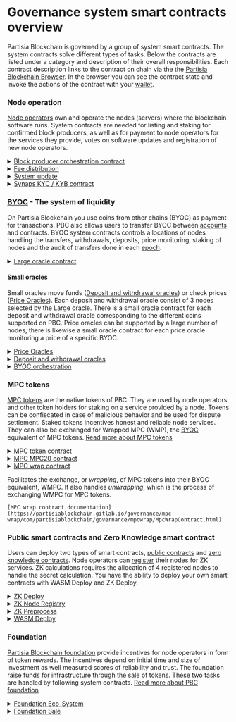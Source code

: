 # Governance system smart contracts overview

Partisia Blockchain is governed by a group of system smart contracts. The system contracts solve different types of tasks. Below the contracts are listed under a category and description of their overall responsibilities. Each contract description links to the contract on chain via the the [Partisia Blockchain Browser](https://browser.partisiablockchain.com/). In the browser you can see the contract state and invoke the actions of the contract with your [wallet](https://snaps.metamask.io/snap/npm/partisiablockchain/snap/).

### Node operation <a href="#node-operation" id="node-operation"></a>

[Node operators](https://partisiablockchain.gitlab.io/documentation/node-operations/start-running-a-node.html) own and operate the nodes (servers) where the blockchain software runs. System contracts are needed for listing and staking for confirmed block producers, as well as for payment to node operators for the services they provide, votes on software updates and registration of new node operators.

<details>

<summary><a href="https://browser.partisiablockchain.com/contracts/04203b77743ad0ca831df9430a6be515195733ad91">Block producer orchestration contract</a></summary>

The Block producer orchestration (BPO) contract holds the information about block producers. In the state you can see the current and previous committees, the timestamp of the last committee change and the minimum required node software version. Invoking the contract will change the committee if the current committee is more than a month old. [See contract in browser](https://browser.partisiablockchain.com/contracts/04203b77743ad0ca831df9430a6be515195733ad91)

[Block producer orchestration contract documentation](https://partisiablockchain.gitlab.io/governance/bp-orchestration-contract/com/partisiablockchain/governance/bporchestration/BpOrchestrationContract.html)

</details>

<details>

<summary><a href="https://browser.partisiablockchain.com/contracts/04fe17d1009372c8ed3ac5b790b32e349359c2c7e9">Fee distribution</a></summary>

The Fee distribution contract takes care of the payment for baker node services. Every node makes a list of how many signatures they have received from every other node. Roughly, the top ⅔ best performers in each list get a vote. If more than ⅓ producers vote for your node, then it will be paid in that [epoch](https://partisiablockchain.gitlab.io/documentation/pbc-fundamentals/dictionary.html#epoch). [See contract in browser](https://browser.partisiablockchain.com/contracts/04fe17d1009372c8ed3ac5b790b32e349359c2c7e9)

[Fee distribution contract documentation](https://partisiablockchain.gitlab.io/governance/fee-distribution-contract/com/partisiablockchain/governance/feedistribution/package-summary.html)

</details>

<details>

<summary><a href="https://browser.partisiablockchain.com/contracts/04c5f00d7c6d70c3d0919fd7f81c7b9bfe16063620">System update</a></summary>

The system update contract facilitates votes from committee members (confirmed and active block producers) on updates of on chain information, such as updates to governance contracts. There are manual and automated votes. Automated votes are yes votes by default unless actively changed by the individual node operator. [Learn how to change the automated vote from yes to no for a specific vote](https://partisiablockchain.gitlab.io/documentation/node-operations/how-system-updates-and-voting-work.html). [See contract in browser](https://browser.partisiablockchain.com/contracts/04c5f00d7c6d70c3d0919fd7f81c7b9bfe16063620)

[System update contract documentation](https://partisiablockchain.gitlab.io/governance/voting/com/partisiablockchain/governance/voting/VotingContract.html)

</details>

<details>

<summary><a href="https://browser.partisiablockchain.com/contracts/014aeb24bb43eb1d62c0cebf2a1318e63e35e53f96">Synaps KYC / KYB contract</a></summary>

The KYC contract validates block producer's personal information coming from the KYC provider before they can be confirmed as block producers and listed in the BPO contract. [See contract in browser](https://browser.partisiablockchain.com/contracts/014aeb24bb43eb1d62c0cebf2a1318e63e35e53f96)

[Synaps KYC / KYB contract documentation](https://partisiablockchain.gitlab.io/governance/synaps-kycb-contract/com/partisiablockchain/governance/SynapsKycbContract.html)

</details>

### [BYOC](https://partisiablockchain.gitlab.io/documentation/pbc-fundamentals/byoc/byoc.html) - The system of liquidity <a href="#byoc-the-system-of-liquidity" id="byoc-the-system-of-liquidity"></a>

On Partisia Blockchain you use coins from other chains (BYOC) as payment for transactions. PBC also allows users to transfer BYOC between [accounts](https://partisiablockchain.gitlab.io/documentation/pbc-fundamentals/create-an-account.html) and contracts. BYOC system contracts controls allocations of nodes handling the transfers, withdrawals, deposits, price monitoring, staking of nodes and the audit of transfers done in each [epoch](https://partisiablockchain.gitlab.io/documentation/pbc-fundamentals/dictionary.html#epoch).

<details>

<summary><a href="https://browser.partisiablockchain.com/contracts/04f1ab744630e57fb9cfcd42e6ccbf386977680014">Large oracle contract</a></summary>

Administrates and oversees work done by [small oracles](https://partisiablockchain.gitlab.io/documentation/pbc-fundamentals/dictionary.html#small-oracle). This includes allocation of eligible nodes to serve in the small oracles, the tokens staked on oracle service and voting on all disputes regarding the small oracles' work with BYOC. [See contract in browser](https://browser.partisiablockchain.com/contracts/04f1ab744630e57fb9cfcd42e6ccbf386977680014)

[Large oracle contract documentation](https://partisiablockchain.gitlab.io/governance/large-oracle-contract/com/partisiablockchain/governance/LargeOracleContract.html).

</details>

#### Small oracles <a href="#small-oracles" id="small-oracles"></a>

Small oracles move funds ([Deposit and withdrawal oracles](https://partisiablockchain.gitlab.io/documentation/node-operations/oracles-on-partisia-blockchain.html#what-is-a-small-oracle)) or check prices ([Price Oracles](https://partisiablockchain.gitlab.io/documentation/pbc-fundamentals/dictionary.html#price-oracle)). Each deposit and withdrawal oracle consist of 3 nodes selected by the Large oracle. There is a small oracle contract for each deposit and withdrawal oracle corresponding to the different coins supported on PBC. Price oracles can be supported by a large number of nodes, there is likewise a small oracle contract for each price oracle monitoring a price of a specific BYOC.

<details>

<summary><a href="https://partisiablockchain.gitlab.io/documentation/pbc-fundamentals/dictionary.html#price-oracle">Price Oracles</a></summary>

Price oracles ensures accurate prices for specific BYOC. The nodes serving in price oracles get price data from [Chainlink nodes](https://docs.chain.link/data-feeds/price-feeds). [Price oracle explanation](https://partisiablockchain.gitlab.io/documentation/pbc-fundamentals/dictionary.html#price-oracle). The contracts responsible for the price oracles are below. [ETH Price Oracle](https://browser.partisiablockchain.com/contracts/0485010babcdb7aa56a0da57a840d81e2ea5f5705d) [BNB Price Oracle](https://browser.partisiablockchain.com/contracts/049abfc6e763e8115e886fd1f7811944f43b533c39)

[Price oracle contract documentation](https://partisiablockchain.gitlab.io/governance/price-oracle-contract/com/partisiablockchain/governance/priceoracle/PriceOracleContract.html).

</details>

<details>

<summary><a href="https://partisiablockchain.gitlab.io/documentation/node-operations/oracles-on-partisia-blockchain.html#what-is-a-small-oracle">Deposit and withdrawal oracles</a></summary>

You see the oracle contracts handling deposits and withdrawals for BYOCs in the [list of bridgeable coins](https://partisiablockchain.gitlab.io/documentation/pbc-fundamentals/byoc/bridging-byoc-by-sending-transactions.html#bridgeable-coins-on-mainnet). These contracts have a transfer limit controlling when the nodes providing the service will be rotated. The contract state shows which nodes serve the oracle and a list of the deposits or withdrawals they have completed.

[Comprehensive list of deposit and withdrawal oracles on PBC and native chains of BYOC](https://partisiablockchain.gitlab.io/documentation/pbc-fundamentals/byoc/bridging-byoc-by-sending-transactions.html#bridgeable-coins-on-mainnet)

[Deposit oracle contract documentation](https://partisiablockchain.gitlab.io/governance/byoc-incoming/com/partisiablockchain/governance/byocincoming/ByocIncomingContract.html).

[Withdrawal oracle contract documentation](https://partisiablockchain.gitlab.io/governance/byoc-outgoing/com/partisiablockchain/governance/byocoutgoing/ByocOutgoingContract.html).

</details>

<details>

<summary><a href="https://browser.partisiablockchain.com/contracts/0458ff0a290e2fe847b23a364925799d1c53c8b36b">BYOC orchestration</a></summary>

Facilitates the deployment of new price, deposit and withdrawal [oracles](https://partisiablockchain.gitlab.io/documentation/node-operations/run-a-deposit-or-withdrawal-oracle-node.html). [See contract in browser](https://browser.partisiablockchain.com/contracts/0458ff0a290e2fe847b23a364925799d1c53c8b36b)

[BP Orchestration contract documentation](https://partisiablockchain.gitlab.io/governance/byoc-orchestrator-contract/com/partisiablockchain/governance/byocorchestrator/ByocOrchestratorContract.html).

</details>

### MPC tokens <a href="#mpc-tokens" id="mpc-tokens"></a>

[MPC tokens](https://partisiablockchain.gitlab.io/documentation/pbc-fundamentals/dictionary.html#mpc-token) are the native tokens of PBC. They are used by node operators and other token holders for staking on a service provided by a node. Tokens can be confiscated in case of malicious behavior and be used for dispute settlement. Staked tokens incentives honest and reliable node services. They can also be exchanged for Wrapped MPC (WMP), the [BYOC](https://partisiablockchain.gitlab.io/documentation/pbc-fundamentals/governance-system-smart-contracts-overview.html#byoc-the-system-of-liquidity) equivalent of MPC tokens. [Read more about MPC tokens](https://partisiablockchain.gitlab.io/documentation/pbc-fundamentals/dictionary.html#mpc-token)

<details>

<summary><a href="https://browser.partisiablockchain.com/contracts/01a4082d9d560749ecd0ffa1dcaaaee2c2cb25d881">MPC token contract</a></summary>

Facilitates the change of state (location, association, staking, vesting) of MPC tokens as well as transfer of MPC tokens between accounts. MPC tokens are always associated with the MPC token balance of a specific account or contract. You can learn more about MPC tokens and their properties in the [MPC token model](https://partisiablockchain.gitlab.io/documentation/pbc-fundamentals/mpc-token-model-and-account-elements.html).

[MPC token contract documentation](https://partisiablockchain.gitlab.io/governance/mpc-token/com/partisiablockchain/governance/mpctoken/package-summary.html).

</details>

<details>

<summary><a href="https://browser.partisiablockchain.com/contracts/01615beb1c2bf57e45fcd1c4e67ef35b8735a685b1">MPC MPC20 contract</a></summary>

Facilitates transfers of MPC tokens between accounts _or_ contracts. Note that the "MPC token" contract does not allow transfers to and from contracts. This contract uses [the standard of MPC-20](https://partisiablockchain.gitlab.io/documentation/smart-contracts/integration/mpc-20-token-contract.html)

[MPC MPC20 contract documentation](https://partisiablockchain.gitlab.io/governance/mpc-mpc20-contract/com/partisiablockchain/governance/mpcmpc20/package-summary.html)

</details>

<details>

<summary><a href="https://browser.partisiablockchain.com/contracts/017d9dacdd01f0b2bd4de40da37f545e89b7faa149">MPC wrap contract</a></summary>



</details>

Facilitates the exchange, or _wrapping_, of MPC tokens into their BYOC equivalent, WMPC. It also handles _unwrapping_, which is the process of exchanging WMPC for MPC tokens.

```
[MPC wrap contract documentation](https://partisiablockchain.gitlab.io/governance/mpc-wrap/com/partisiablockchain/governance/mpcwrap/MpcWrapContract.html)
```

### Public smart contracts and Zero Knowledge smart contract <a href="#public-smart-contracts-and-zero-knowledge-smart-contract" id="public-smart-contracts-and-zero-knowledge-smart-contract"></a>

Users can deploy two types of smart contracts, [public contracts](https://partisiablockchain.gitlab.io/documentation/smart-contracts/what-is-a-smart-contract.html) and [zero knowledge contracts](https://partisiablockchain.gitlab.io/documentation/smart-contracts/zk-smart-contracts/zk-smart-contracts.html). Node operators can [register](https://browser.partisiablockchain.com/contracts/01a2020bb33ef9e0323c7a3210d5cb7fd492aa0d65/registerAsZkNode) their nodes for ZK services. ZK calculations requires the allocation of 4 registered nodes to handle the secret calculation. You have the ability to deploy your own smart contracts with WASM Deploy and ZK Deploy.

<details>

<summary><a href="https://browser.partisiablockchain.com/contracts/018bc1ccbb672b87710327713c97d43204905082cb">ZK Deploy</a></summary>

Responsible for the deployment of new ZK smart contracts. [See contract in browser](https://browser.partisiablockchain.com/contracts/018bc1ccbb672b87710327713c97d43204905082cb)

[ZK Deploy contract documentation](https://partisiablockchain.gitlab.io/real/real-deploy/com/partisiablockchain/zk/real/deploy/RealDeployContract.html).

</details>

<details>

<summary><a href="https://browser.partisiablockchain.com/contracts/01a2020bb33ef9e0323c7a3210d5cb7fd492aa0d65">ZK Node Registry</a></summary>

Handles registration of new ZK nodes, as well as disputes and allocation to specific ZK jobs. [See contract in browser](https://browser.partisiablockchain.com/contracts/01a2020bb33ef9e0323c7a3210d5cb7fd492aa0d65)

[ZK Node Registry contract documentation](https://partisiablockchain.gitlab.io/real/zk-node-registry/com/partisiablockchain/zk/real/ZkNodeRegistryContract.html).

</details>

<details>

<summary><a href="https://browser.partisiablockchain.com/contracts/01385fedf807390c3dedf42ba51208bc51292e2657">ZK Preprocess</a></summary>

Preprocesses data prior to use for secure multiparty computation by currently allocated ZK nodes. [See contract in browser](https://browser.partisiablockchain.com/contracts/01385fedf807390c3dedf42ba51208bc51292e2657)

[ZK Preprocess contract documentation](https://partisiablockchain.gitlab.io/real/real-preprocess/com/partisiablockchain/zk/real/preprocess/PreProcess.html).

</details>

<details>

<summary><a href="https://browser.partisiablockchain.com/contracts/0197a0e238e924025bad144aa0c4913e46308f9a4d">WASM Deploy</a></summary>

Facilitates deployment of public smart contracts. [See contract in browser](https://browser.partisiablockchain.com/contracts/0197a0e238e924025bad144aa0c4913e46308f9a4d)

[Public deploy contract documentation](https://partisiablockchain.gitlab.io/governance/pub-deploy/com/partisiablockchain/governance/pubdeploy/PublicDeployContract.html).

</details>

### Foundation <a href="#foundation" id="foundation"></a>

[Partisia Blockchain foundation](https://partisiablockchain.com/foundation) provide incentives for node operators in form of token rewards. The incentives depend on initial time and size of investment as well measured scores of reliability and trust. The foundation raise funds for infrastructure through the sale of tokens. These two tasks are handled by following system contracts. [Read more about PBC foundation](https://partisiablockchain.com/foundation)

<details>

<summary><a href="https://browser.partisiablockchain.com/contracts/01ad44bb0277a8df16408006c375a6fa015bb22c97">Foundation Eco-System</a></summary>

Allows foundation members to release remaining tokens from the Eco-system pool to incentivize further growth of the infrastructure and expansion of services. [See contract in browser](https://browser.partisiablockchain.com/contracts/01ad44bb0277a8df16408006c375a6fa015bb22c97)

[Foundation eco-system contract documentation](https://partisiablockchain.gitlab.io/governance/foundation-contract/com/partisiablockchain/governance/foundationcontract/FoundationContract.html)

</details>

<details>

<summary><a href="https://browser.partisiablockchain.com/contracts/012635f1c0a9bffd59853c6496e1c26ebda0e2b4da">Foundation Sale</a></summary>

Facilitates the sale of MPC tokens. [See contract in browser](https://browser.partisiablockchain.com/contracts/012635f1c0a9bffd59853c6496e1c26ebda0e2b4da)

[Foundation sale contract documentation (Same as foundation eco-system)](https://partisiablockchain.gitlab.io/governance/foundation-contract/com/partisiablockchain/governance/foundationcontract/FoundationContract.html)

</details>
